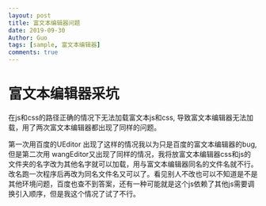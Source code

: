 ```yaml
---
layout: post
title: 富文本编辑器问题
date: 2019-09-30
Author: Guo
tags: [sample, 富文本编辑器]
comments: true
---
```

# 富文本编辑器采坑

在js和css的路径正确的情况下无法加载富文本js和css, 导致富文本编辑器无法加载，用了两次富文本编辑器都出现了同样的问题。

<!-- more -->

第一次用百度的UEditor 出现了这样的情况我以为只是百度的富文本编辑器的bug,但是第二次用 wangEditor又出现了同样的情况，我将放富文本编辑器css和js的文件夹的名字改为其他名字就可以加载，用与富文本编辑器同名的文件名就不行。改名跑一次程序后再改为同名文件名又可以了。看见别人不改也可以不知道是不是其他环境问题，百度也查不到答案，还有一种可能就是这个js依赖了其他js需要调换引入顺序，但是我这个情况了试了不行。

## 
